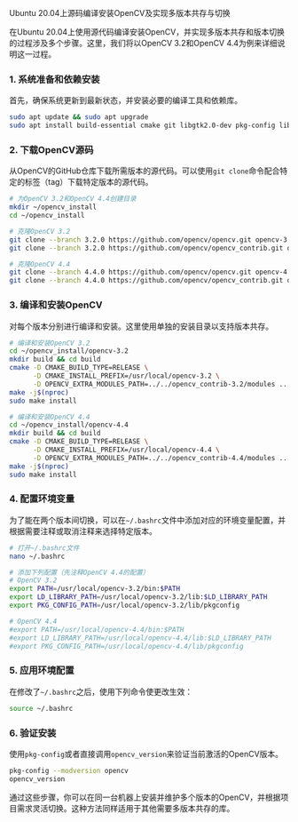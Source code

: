 Ubuntu 20.04上源码编译安装OpenCV及实现多版本共存与切换

在Ubuntu 20.04上使用源代码编译安装OpenCV，并实现多版本共存和版本切换的过程涉及多个步骤。这里，我们将以OpenCV 3.2和OpenCV 4.4为例来详细说明这一过程。

### 1. 系统准备和依赖安装

首先，确保系统更新到最新状态，并安装必要的编译工具和依赖库。

```bash
sudo apt update && sudo apt upgrade
sudo apt install build-essential cmake git libgtk2.0-dev pkg-config libavcodec-dev libavformat-dev libswscale-dev
```

### 2. 下载OpenCV源码

从OpenCV的GitHub仓库下载所需版本的源代码。可以使用`git clone`命令配合特定的标签（tag）下载特定版本的源代码。

```bash
# 为OpenCV 3.2和OpenCV 4.4创建目录
mkdir ~/opencv_install
cd ~/opencv_install

# 克隆OpenCV 3.2
git clone --branch 3.2.0 https://github.com/opencv/opencv.git opencv-3.2
git clone --branch 3.2.0 https://github.com/opencv/opencv_contrib.git opencv_contrib-3.2

# 克隆OpenCV 4.4
git clone --branch 4.4.0 https://github.com/opencv/opencv.git opencv-4.4
git clone --branch 4.4.0 https://github.com/opencv/opencv_contrib.git opencv_contrib-4.4
```

### 3. 编译和安装OpenCV

对每个版本分别进行编译和安装。这里使用单独的安装目录以支持版本共存。

```bash
# 编译和安装OpenCV 3.2
cd ~/opencv_install/opencv-3.2
mkdir build && cd build
cmake -D CMAKE_BUILD_TYPE=RELEASE \
      -D CMAKE_INSTALL_PREFIX=/usr/local/opencv-3.2 \
      -D OPENCV_EXTRA_MODULES_PATH=../../opencv_contrib-3.2/modules ..
make -j$(nproc)
sudo make install

# 编译和安装OpenCV 4.4
cd ~/opencv_install/opencv-4.4
mkdir build && cd build
cmake -D CMAKE_BUILD_TYPE=RELEASE \
      -D CMAKE_INSTALL_PREFIX=/usr/local/opencv-4.4 \
      -D OPENCV_EXTRA_MODULES_PATH=../../opencv_contrib-4.4/modules ..
make -j$(nproc)
sudo make install
```

### 4. 配置环境变量

为了能在两个版本间切换，可以在`~/.bashrc`文件中添加对应的环境变量配置，并根据需要注释或取消注释来选择特定版本。

```bash
# 打开~/.bashrc文件
nano ~/.bashrc

# 添加下列配置（先注释OpenCV 4.4的配置）
# OpenCV 3.2
export PATH=/usr/local/opencv-3.2/bin:$PATH
export LD_LIBRARY_PATH=/usr/local/opencv-3.2/lib:$LD_LIBRARY_PATH
export PKG_CONFIG_PATH=/usr/local/opencv-3.2/lib/pkgconfig

# OpenCV 4.4
#export PATH=/usr/local/opencv-4.4/bin:$PATH
#export LD_LIBRARY_PATH=/usr/local/opencv-4.4/lib:$LD_LIBRARY_PATH
#export PKG_CONFIG_PATH=/usr/local/opencv-4.4/lib/pkgconfig
```

### 5. 应用环境配置

在修改了`~/.bashrc`之后，使用下列命令使更改生效：

```bash
source ~/.bashrc
```

### 6. 验证安装

使用`pkg-config`或者直接调用`opencv_version`来验证当前激活的OpenCV版本。

```bash
pkg-config --modversion opencv
opencv_version
```

通过这些步骤，你可以在同一台机器上安装并维护多个版本的OpenCV，并根据项目需求灵活切换。这种方法同样适用于其他需要多版本共存的库。